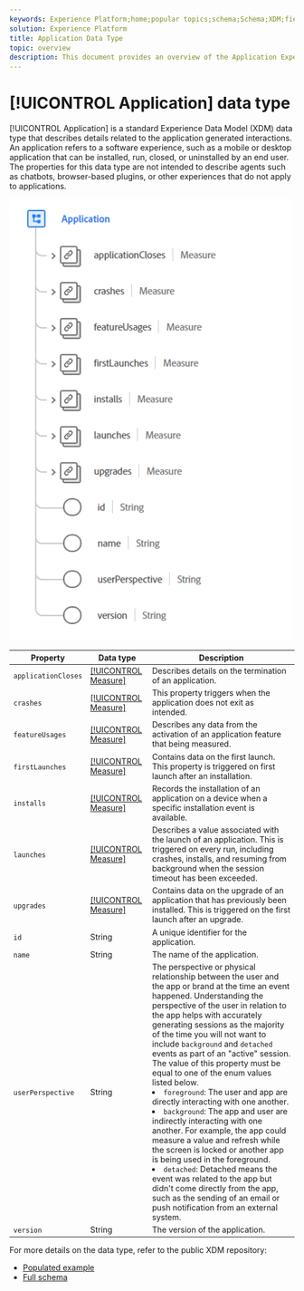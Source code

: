 ```yaml
---
keywords: Experience Platform;home;popular topics;schema;Schema;XDM;fields;schemas;Schemas;application;datatype;data-type;data type;
solution: Experience Platform
title: Application Data Type
topic: overview
description: This document provides an overview of the Application Experience Data Model (XDM) data type.
---
```


# [!UICONTROL Application] data type

[!UICONTROL Application] is a standard Experience Data Model (XDM) data type that describes details related to the application generated interactions. An application refers to a software experience, such as a mobile or desktop application that can be installed, run, closed, or uninstalled by an end user. The properties for this data type are not intended to describe agents such as chatbots, browser-based plugins, or other experiences that do not apply to applications.

<img src='../images/data-types/application.PNG' width=500 /><br />

| Property | Data type | Description |
| --- | --- | --- |
| `applicationCloses` | [[!UICONTROL Measure]](./measure.md) | Describes details on the termination of an application. |
| `crashes` | [[!UICONTROL Measure]](./measure.md) | This property triggers when the application does not exit as intended. |
| `featureUsages` | [[!UICONTROL Measure]](./measure.md) | Describes any data from the activation of an application feature that being measured. |
| `firstLaunches` | [[!UICONTROL Measure]](./measure.md) | Contains data on the first launch. This property is triggered on first launch after an installation. |
| `installs` | [[!UICONTROL Measure]](./measure.md) | Records the installation of an application on a device when a specific installation event is available. |
| `launches` | [[!UICONTROL Measure]](./measure.md) | Describes a value associated with the launch of an application. This is triggered on every run, including crashes, installs, and resuming from background when the session timeout has been exceeded. |
| `upgrades` | [[!UICONTROL Measure]](./measure.md) | Contains data on the upgrade of an application that has previously been installed. This is triggered on the first launch after an upgrade. |
| `id` | String | A unique identifier for the application. |
| `name` | String | The name of the application. |
| `userPerspective` | String | The perspective or physical relationship between the user and the app or brand at the time an event happened. Understanding the perspective of the user in relation to the app helps with accurately generating sessions as the majority of the time you will not want to include `background` and `detached` events as part of an "active" session. The value of this property must be equal to one of the enum values listed below. <li> `foreground`: The user and app are directly interacting with one another. </li> <li> `background`: The app and user are indirectly interacting with one another. For example, the app could measure a value and refresh while the screen is locked or another app is being used in the foreground.  </li> <li> `detached`: Detached means the event was related to the app but didn't come directly from the app, such as the sending of an email or push notification from an external system. |
| `version` | String | The version of the application. |

For more details on the data type, refer to the public XDM repository:

* [Populated example](https://github.com/adobe/xdm/blob/master/components/datatypes/channels/application.example.1.json)
* [Full schema](https://github.com/adobe/xdm/blob/master/components/datatypes/channels/application.schema.json)
